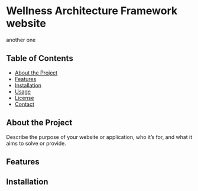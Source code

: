 # Wellness Architecture Framework website
another one

## Table of Contents

- [About the Project](#about-the-project)
- [Features](#features)
- [Installation](#installation)
- [Usage](#usage)
- [License](#license)
- [Contact](#contact)

## About the Project

Describe the purpose of your website or application, who it’s for, and what it aims to solve or provide.

## Features


## Installation

